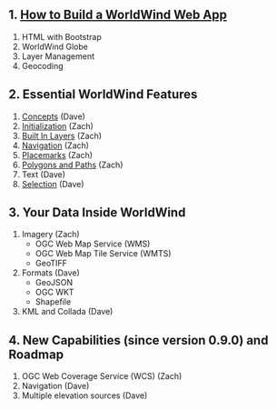 ## 1. [How to Build a WorldWind Web App](https://emxsys.github.io/worldwind-web-app-tutorial/)
1. HTML with Bootstrap
2. WorldWind Globe
3. Layer Management
4. Geocoding

## 2. Essential WorldWind Features
1. [Concepts](./sections/2/concepts.html) (Dave)
2. [Initialization](./sections/2/initialization.html) (Zach)
3. [Built In Layers](./sections/2/built-in-layers.html) (Zach)
4. [Navigation](./sections/2/navigation.html) (Zach)
5. [Placemarks](./sections/2/placemarks.html) (Zach)
6. [Polygons and Paths](./sections/2/shapes.html) (Zach)
7. Text (Dave)
8. [Selection](./sections/2/selection.html) (Dave)

## 3. Your Data Inside WorldWind
1. Imagery (Zach)
   * OGC Web Map Service (WMS)
   * OGC Web Map Tile Service (WMTS)
   * GeoTIFF
2. Formats (Dave)
   * GeoJSON
   * OGC WKT 
   * Shapefile
3. KML and Collada (Dave)
 
## 4. New Capabilities (since version 0.9.0) and Roadmap
1. OGC Web Coverage Service (WCS) (Zach)
2. Navigation (Dave)
4. Multiple elevation sources (Dave)
